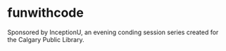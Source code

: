 # funwithcode
Sponsored by InceptionU, an evening conding session series created for the Calgary Public Library.
